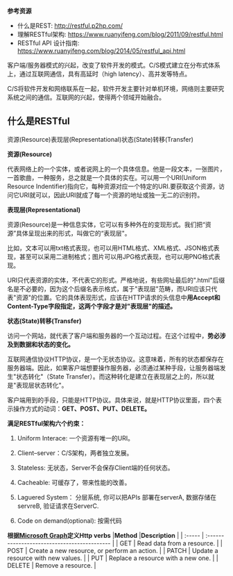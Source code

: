 **参考资源**
+ 什么是REST: http://restful.p2hp.com/
+ 理解RESTful架构: https://www.ruanyifeng.com/blog/2011/09/restful.html
+ RESTful API 设计指南: https://www.ruanyifeng.com/blog/2014/05/restful_api.html

客户端/服务器模式的兴起，改变了软件开发的模式。C/S模式建立在分布式体系上，通过互联网通信，具有高延时（high latency）、高并发等特点。

C/S将软件开发和网络联系在一起，软件开发主要针对单机环境，网络则主要研究系统之间的通信。互联网的兴起，使得两个领域开始融合。

## 什么是RESTful

资源(Resource)表现层(Representational)状态(State)转移(Transfer)

**资源(Resource)**

代表网络上的一个实体，或者说网上的一个具体信息。他是一段文本，一张图片，一首歌曲，一种服务，总之就是一个具体的实在。可以用一个URI(Uniform Resource Indentifier)指向它，每种资源对应一个特定的URI.要获取这个资源，访问它URI就可以，因此URI就成了每一个资源的地址或独一无二的识别符。

**表现层(Representational)**

资源(Resource)是一种信息实体，它可以有多种外在的变现形式。我们把“资源”具体呈现出来的形式，叫做它的“表现层"。

比如，文本可以用txt格式表现，也可以用HTML格式、XML格式、JSON格式表现，甚至可以采用二进制格式；图片可以用JPG格式表现，也可以用PNG格式表现。

URI只代表资源的实体，不代表它的形式。严格地说，有些网址最后的".html"后缀名是不必要的，因为这个后缀名表示格式，属于"表现层"范畴，而URI应该只代表"资源"的位置。它的具体表现形式，应该在HTTP请求的头信息中**用Accept和Content-Type字段指定，这两个字段才是对"表现层"的描述。**

**状态(State)转移(Transfer)**

访问一个网站，就代表了客户端和服务器的一个互动过程。在这个过程中，**势必涉及到数据和状态的变化。**

互联网通信协议HTTP协议，是一个无状态协议。这意味着，所有的状态都保存在服务器端。因此，如果客户端想要操作服务器，必须通过某种手段，让服务器端发生"状态转化"（State Transfer）。而这种转化是建立在表现层之上的，所以就是"表现层状态转化"。

客户端用到的手段，只能是HTTP协议。具体来说，就是HTTP协议里面，四个表示操作方式的动词：**GET、POST、PUT、DELETE。**


**满足RESTful架构六个约束：**

1. Uniform Interace: 一个资源有唯一的URI。

2. Client–server：C/S架构，两者独立发展。

3. Stateless: 无状态，Server不会保存Client端的任何状态。

4. Cacheable: 可缓存了，带来性能的改善。

5. Laguered System： 分层系统, 你可以把APIs 部署在serverA, 数据存储在servreB, 验证请求在ServerC.

6. Code on demand(optional): 按需代码

**根据[Microsoft Graph](https://docs.microsoft.com/en-us/graph/use-the-api)定义Http verbs**
|**Method** |**Description**                             |
| :----- | :------------------------------------------- |
| GET    | Read data from a resource.                   |
| POST   | Create a new resource, or perform an action. |
| PATCH  | Update a resource with new values.           |
| PUT    | Replace a resource with a new one.           |
| DELETE | Remove a resource.                           |